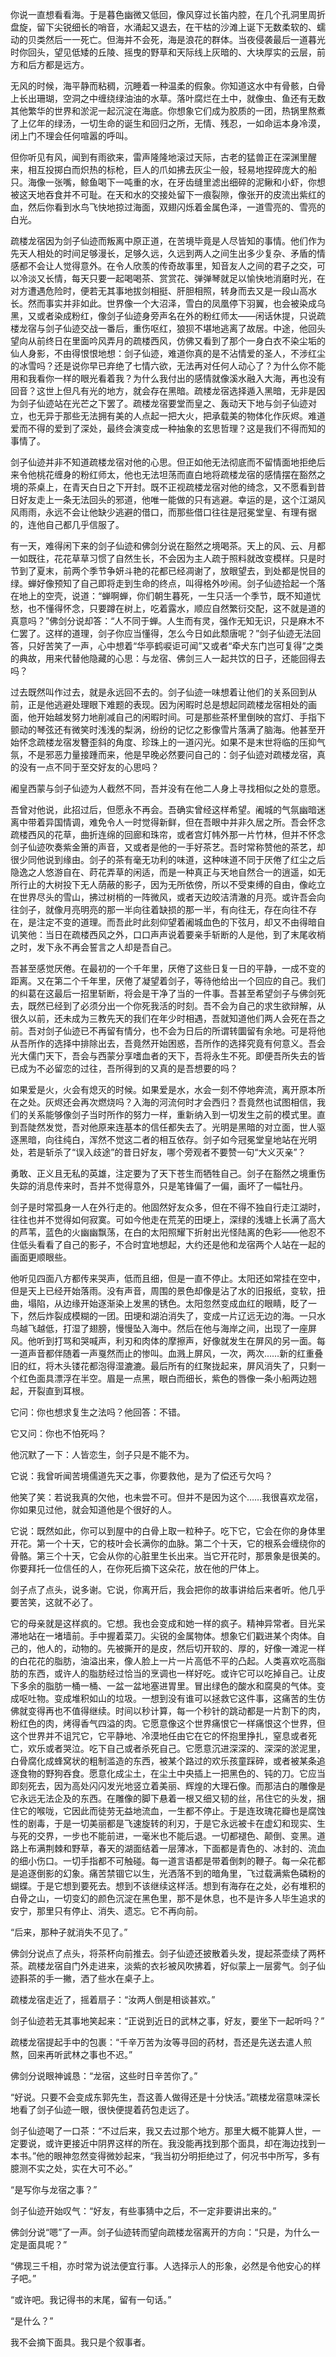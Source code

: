 

你说一直想看看海。于是暮色幽微又低回，像风穿过长笛内腔，在几个孔洞里周折盘旋，留下尖锐细长的哨音，水涌起又退去，在干枯的沙滩上诞下无数柔软的、蠕动的贝类然后一一死亡。但海并不会死，海是浪花的群体。当夜侵袭最后一道暮光时你回头，望见低矮的丘陵、摇曳的野草和天际线上灰暗的、大块厚实的云层，前方和后方都是远方。

无风的时候，海平静而粘稠，沉睡着一种温柔的假象。你知道这水中有骨骸，白骨上长出珊瑚，空洞之中缠绕绿油油的水草。落叶腐烂在土中，就像虫、鱼还有无数其他繁华的世界和淤泥一起沉淀在海底。你想象它们成为胶质的一团，热锅里熬煮了上亿年的绿汤，一切生命的诞生和回归之所，无情、残忍，一如命运本身冷漠，闭上门不理会任何喧嚣的呼叫。

但你听见有风，闻到有雨欲来，雷声隆隆地滚过天际，古老的猛兽正在深渊里醒来，相互投掷白而炽热的标枪，巨人的爪如拂去灰尘一般，轻易地捏碎庞大的船只。海像一张嘴，鲸鱼喝下一吨重的水，在牙齿缝里滤出细碎的泥鳅和小虾，你想被这天地吞食并不可耻。在天和水的交接处留下一痕裂隙，像张开的皮流出紫红的血，然后你看到水鸟飞快地掠过海面，双翅闪烁着金属色泽，一道雪亮的、雪亮的白光。







疏楼龙宿因为剑子仙迹而叛离中原正道，在苦境毕竟是人尽皆知的事情。他们作为先天人相处的时间足够漫长，足够久远，久远到两人之间生出多少复杂、矛盾的情感都不会让人觉得意外。在令人欣羡的传奇故事里，知音友人之间的君子之交，可以冷淡又长情，每天只要一起喝喝茶、赏赏花、弹弹琴就足以愉快地消磨时光，在对方遭遇危险时，便若无其事地拔剑相挺、肝胆相照，转身而去又是一段山高水长。然而事实并非如此。世界像一个大沼泽，雪白的凤凰停下羽翼，也会被染成乌黑，又或者染成粉红，像剑子仙迹身旁声名在外的粉红师太——闲话休提，只说疏楼龙宿与剑子仙迹交战一番后，重伤呕红，狼狈不堪地逃离了故居。中途，他回头望向从前终日在里面吟风弄月的疏楼西风，仿佛又看到了那个一身白衣不染尘垢的仙人身影，不由得恨恨地想：剑子仙迹，难道你真的是不沾情爱的圣人，不涉红尘的冰雪吗？还是说你早已弃绝了七情六欲，无法再对任何人动心了？为什么你不能用和我看你一样的眼光看着我？为什么我付出的感情就像溪水融入大海，再也没有回音？这世上但凡有光的地方，就会存在黑暗。疏楼龙宿选择遁入黑暗，无非是因为剑子仙迹站在光芒之下罢了。疏楼龙宿要堂而皇之、轰动天下地与剑子仙迹对立，也无异于那些无法拥有美的人点起一把大火，把承载美的物体化作灰烬。难道爱而不得的爱到了深处，最终会演变成一种抽象的玄思哲理？这是我们不得而知的事情了。

剑子仙迹并非不知道疏楼龙宿对他的心思。但正如他无法彻底而不留情面地拒绝后来令他桃花缠身的粉红师太，他也无法坦荡而直白地将疏楼龙宿的感情摆在豁然之境的茶桌上，在青天白日之下开封。既不正视疏楼龙宿对他的绮念，又不愿看到昔日好友走上一条无法回头的邪道，他唯一能做的只有逃避。幸运的是，这个江湖风风雨雨，永远不会让他缺少逃避的借口，而那些借口往往是冠冕堂皇、有理有据的，连他自己都几乎信服了。

有一天，难得闲下来的剑子仙迹和佛剑分说在豁然之境喝茶。天上的风、云、月都一如既往，花花草草习惯了自然生长，不会因为主人疏于照料就改变模样。只是时节到了夏末，前两个季节争妍斗艳的花都已经凋谢了，放眼望去，到处都是悦目的绿。蝉好像预知了自己即将走到生命的终点，叫得格外吵闹。剑子仙迹拾起一个落在地上的空壳，说道：“蝉啊蝉，你们朝生暮死，一生只活一个季节，既不知道忧愁，也不懂得怀念，只要蹲在树上，吃着露水，顺应自然繁衍交配，这不就是道的真意吗？”佛剑分说却答：“人不同于蝉。人生而有灵，强作无知无识，只是麻木不仁罢了。这样的道理，剑子你应当懂得，怎么今日如此颓唐呢？”剑子仙迹无法回答，只好苦笑了一声，心中想着“华亭鹤唳讵可闻”又或者“牵犬东门岂可复得”之类的典故，用来代替他隐藏的心思：与龙宿、佛剑三人一起共饮的日子，还能回得去吗？

过去既然叫作过去，就是永远回不去的。剑子仙迹一味想着让他们的关系回到从前，正是他逃避处理眼下难题的表现。因为闲暇时总是想起同疏楼龙宿相处的画面，他开始越发努力地削减自己的闲暇时间。可是那些茶杯里倒映的宫灯、手指下颤动的琴弦还有微笑时浅浅的梨涡，纷纷的记忆之影像雪片落满了脑海。他甚至开始怀念疏楼龙宿发簪歪斜的角度、珍珠上的一道闪光。如果不是末世将临的压抑气氛，不是邪恶力量接踵而来，他是早晚必然要问自己的：剑子仙迹对疏楼龙宿，真的没有一点不同于至交好友的心思吗？







阇皇西蒙与剑子仙迹为人截然不同，吾并没有在他二人身上寻找相似之处的意愿。

吾曾对他说，此招过后，但愿永不再会。吾确实曾经这样希望。阇城的气氛幽暗迷离中带着异国情调，难免令人一时觉得新鲜，但在吾眼中并非久居之所。吾会怀念疏楼西风的花草，曲折连绵的回廊和珠帘，或者宫灯帏外那一片竹林，但并不怀念剑子仙迹吹奏紫金箫的声音，又或者是他的一手好茶艺。吾时常称赞他的茶艺，却很少同他说到缘由。剑子的茶有毫无功利的味道，这种味道不同于厌倦了红尘之后隐逸之人悠游自在、莳花弄草的闲适，而是一种真正与天地自然合一的逍遥，如无所行止的大树投下无人荫蔽的影子，因为无所依傍，所以不受束缚的自由，像屹立在世界尽头的雪山，拂过树梢的一阵微风，或者天边皎洁清澈的月亮。或许吾会向往剑子，就像月亮明亮的那一半向往着缺损的那一半，有向往无，存在向往不存在，是注定不变的道理。而吾此时此刻仰望着阇城血色的下弦月，却又不由得暗自讥笑他：当日在疏楼西风之外，口口声声说着要亲手斩断的人是他，到了末尾收梢之时，发下永不再会誓言之人却是吾自己。

吾甚至感觉厌倦。在最初的一个千年里，厌倦了这些日复一日的平静，一成不变的距离。又在第二个千年里，厌倦了凝望着剑子，等待他给出一个回应的自己。我们的纠葛在这最后一招里斩断，将会是干净了当的一件事。吾甚至希望剑子与佛剑死去，既然已经到了必须分出一个你死我活的时刻。吾不会为自己的求生欲辩解，从很久以前，还未成为三教先天的我们在年少时相遇，吾就知道他们两人会死在吾之前。吾对剑子仙迹已不再留有情分，也不会为日后的所谓转圜留有余地。可是将他从吾所作的选择中排除出去，吾竟然开始困惑，吾所作的选择究竟有何意义。吾会光大儒门天下，吾会与西蒙分享嗜血者的天下，吾将永生不死。即便吾所失去的皆已成为不必留恋的过往，吾所得到的又真的是吾想要的吗？

如果爱是火，火会有熄灭的时候。如果爱是水，水会一刻不停地奔流，离开原本所在之处。灰烬还会再次燃烧吗？入海的河流何时才会西归？吾竟然也试图相信，我们的关系能够像剑子当时所作的努力一样，重新纳入到一切发生之前的模式里。直到吾陡然发觉，吾对他原来连基本的信任都失去了。光明是黑暗的对立面，世人驱逐黑暗，向往纯白，浑然不觉这二者的相互依存。剑子如今冠冕堂皇地站在光明处，若是斩杀了“误入歧途”的昔日好友，哪个旁观者不要赞一句“大义灭亲”？

勇敢、正义且无私的英雄，注定要为了天下苍生而牺牲自己。剑子在豁然之境重伤失踪的消息传来时，吾并不觉得意外，只是笔锋偏了一偏，画坏了一幅牡丹。





剑子是时常孤身一人在外行走的。他固然好友众多，但在不得不独自行走江湖时，往往也并不觉得如何寂寞。可如今他走在荒芜的田埂上，深绿的浅塘上长满了高大的芦苇，蓝色的火幽幽飘荡，在白的太阳照耀下折射出光怪陆离的色彩——他忍不住低头看看了自己的影子，不合时宜地想起，大约还是他和龙宿两个人站在一起的画面更顺眼些。

他听见四面八方都传来哭声，低而且细，但是一直不停止。太阳还如常挂在空中，但是天上已经开始落雨。没有声音，周围的景色却像是沾了水的旧报纸，变软，扭曲，塌陷，从边缘开始逐渐染上发黑的锈色。太阳忽然变成血红的眼睛，眨了一下，然后炸裂成模糊的一团。田埂和湖泊消失了，变成一片辽远无边的海。一只水鸟越飞越低，打湿了翅膀，慢慢坠入海中。然后在他与海岸之间，出现了一座屏风。他听到打骂和哭喊声，利刃和肉体的摩擦声，好像就发生在屏风的另一面。每一道声音都伴随着一声戛然而止的惨叫。血溅上屏风，一次，两次……新的红重叠旧的红，将木头镂花都泡得湿漉漉。最后所有的红聚拢起来，屏风消失了，只剩一个红色面具漂浮在半空。眉是一点黑，眼白而细长，紫色的唇像一条小船两边翘起，开裂直到耳根。

它问：你也想求复生之法吗？他回答：不错。

它又问：你也不怕死吗？

他沉默了一下：人皆恋生，剑子只是不能不为。

它说：我曾听闻苦境儒道先天之事，你要救他，是为了偿还亏欠吗？

他笑了笑：若说我真的欠他，也未尝不可。但并不是因为这个……我很喜欢龙宿，你如果见过他，就会知道他是个很好的人。

它说：既然如此，你可以到屋中的白骨上取一粒种子。吃下它，它会在你的身体里开花。第一个十天，它的枝叶会长满你的血脉。第二个十天，它的根系会缠绕你的骨骼。第三个十天，它会从你的心脏里生长出来。当它开花时，那景象是很美的。你要拜托一位信任的人，在你死后摘下这朵花，放在他的尸体上。

剑子点了点头，说多谢。它说，你离开后，我会把你的故事讲给后来者听。他几乎要苦笑，这就不必了。





它的母亲就是这样疯的。它想。我也会变成和她一样的疯子。精神异常者。目光呆滞地站在一堵墙前。手中握着菜刀。尖锐的金属物体。想象它们戳进某个肉体。自己的，他人的，动物的。先被撕开的是皮，然后切开软的、厚的，好像一滩泥一样的白花花的脂肪，油溢出来，像人脸上一片一片高低不平的凸起。人类喜欢吃高脂肪的东西，或许人的脂肪经过恰当的烹调也一样好吃。或许它可以吃掉自己。让皮下多余的脂肪一桶一桶、一盆一盆地塞进胃里。冒出绿色的酸水和腐臭的气体。变成呕吐物。变成堆积如山的垃圾。一想到没有谁可以拯救它这件事，这痛苦的生仿佛就变得再也不值得继续。时间以秒计算，每一个秒针的跳动都是一片割下的肉，粉红色的肉，烤得香气四溢的肉。它愿意像这个世界痛恨它一样痛恨这个世界，但这个世界并不诅咒它，它平静地、冷漠地任由它在它的怀抱里挣扎，窒息或者死亡，欢乐或者哭泣。吃下自己或者杀死自己。它愿意沉进深深的、深深的淤泥里，白骨腐化成蜂窝状的粗制滥造的东西，被某个路过的欢乐孩童踩碎，或者被某条追逐食物的野狗吞食。愿意化成尘土，在尘土中央插上一把黑色的、钝的刀。它应当即刻死去，因为高处闪闪发光地竖立着美丽、辉煌的大理石像。而那洁白的雕像是它永远无法企及的东西。在雕像的脚下悬着一根又细又韧的丝，吊住它的头发，捆住它的喉咙，它因此而徒劳无益地流血，一生都不停止。于是连玫瑰花瓣也是腐蚀性的剧毒，于是一切美丽都是飞速旋转的利刃，于是它永远被卡在虚幻和现实、生与死的交界，一步也不能前进，一毫米也不能后退。一切都褪色、颠倒、变黑。道路上布满荆棘和野草，春天的湖面结着一层薄冰，下面都是青色的、冰封的、流血的细小伤口。一切手指都不可触碰。每一道言语都是带着倒刺的鞭子。每一朵花都是追逐倒影的幻象。痛苦禁锢它以生，光洒落不到的暗角里，飞过载满紫色磷粉的蝴蝶。于是它想到要死去。想到不该继续这样活。想到有海存在之处，必有堆积的白骨之山，一切变幻的颜色沉淀在黑色里，那不是休息，也不是许多人毕生追求的安宁，那里只有停止、消失、遗忘。它不再向前。





“后来，那种子就消失不见了。”

佛剑分说点了点头，将茶杯向前推去。剑子仙迹还披散着头发，提起茶壶续了两杯茶。疏楼龙宿自门外走进来，淡紫的衣衫被风吹拂着，好似蒙上一层雾气。剑子仙迹斟茶的手一撇，洒了些水在桌子上。

疏楼龙宿走近了，摇着扇子：“汝两人倒是相谈甚欢。”

剑子仙迹若无其事地笑起来：“正说到近日的武林之事，好友，要坐下一起听吗？”

疏楼龙宿提起手中的包裹：“千辛万苦为汝等寻回的药材，吾还是先送去遣人煎熬，回来再听武林之事也不迟。”

佛剑分说眼神诚恳：“龙宿，这些时日辛苦你了。”

“好说。只要不会变成东郭先生，吾这善人做得还是十分快活。”疏楼龙宿意味深长地看了剑子仙迹一眼，很快便提着药包走远了。

剑子仙迹喝了一口茶：“不过后来，我又去过那个地方。那里大概不能算人世，一定要说，或许更接近中阴界这样的所在。我没能再找到那个面具，却在海边找到一本书。”他的眼神忽然变得微妙起来，“我当初分明拒绝过了，何况书中所写，多有臆测不实之处，实在大可不必。”

“是写你与龙宿之事？”

剑子仙迹开始叹气：“好友，有些事猜中之后，不一定非要讲出来的。”

佛剑分说“嗯”了一声。剑子仙迹转而望向疏楼龙宿离开的方向：“只是，为什么一定是面具呢？”

“佛现三千相，亦时常为说法便宜行事。人选择示人的形象，必然是令他安心的样子吧。”

“或许吧。我记得书的末尾，留有一句话。”

“是什么？”



我不会摘下面具。我只是个叙事者。